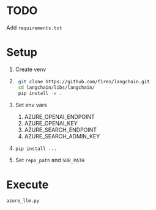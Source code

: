 # TODO
Add `requirements.txt`

# Setup

1. Create venv

2. ```bash
    git clone https://github.com/f1ren/langchain.git
    cd langchain/libs/langchain/
    pip install -e .
    ```

3. Set env vars
   1. AZURE_OPENAI_ENDPOINT
   2. AZURE_OPENAI_KEY
   3. AZURE_SEARCH_ENDPOINT
   4. AZURE_SEARCH_ADMIN_KEY

4. `pip install ...` 
5. Set `repo_path` and `SUB_PATH`

# Execute

`azure_llm.py`